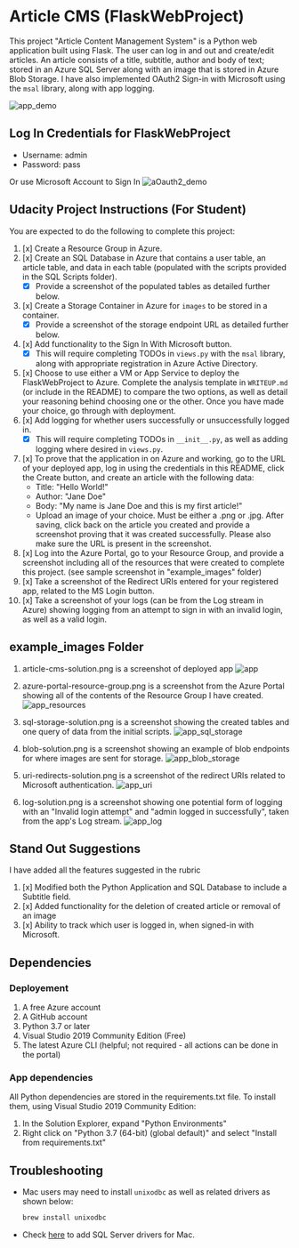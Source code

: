 # Article CMS (FlaskWebProject)

This project "Article Content Management System" is a Python web application built using Flask. The user can log in and out and create/edit articles. An article consists of a title, subtitle, author and body of text; stored in an Azure SQL Server along with an image that is stored in Azure Blob Storage. I have also implemented OAuth2 Sign-in with Microsoft using the `msal` library, along with app logging.

![app_demo](example_images/app_demo.gif)
## Log In Credentials for FlaskWebProject

- Username: admin
- Password: pass

Or use Microsoft Account to Sign In
![aOauth2_demo](example_images/oauth2_demo.gif)

## Udacity Project Instructions (For Student)

You are expected to do the following to complete this project:

1. [x] Create a Resource Group in Azure.
2. [x] Create an SQL Database in Azure that contains a user table, an article table, and data in each table (populated with the scripts provided in the SQL Scripts folder).
    - [x] Provide a screenshot of the populated tables as detailed further below.
3. [x] Create a Storage Container in Azure for `images` to be stored in a container.
    - [x] Provide a screenshot of the storage endpoint URL as detailed further below.
4. [x] Add functionality to the Sign In With Microsoft button. 
    - [x] This will require completing TODOs in `views.py` with the `msal` library, along with appropriate registration in Azure Active Directory.
5. [x] Choose to use either a VM or App Service to deploy the FlaskWebProject to Azure. Complete the analysis template in `WRITEUP.md` (or include in the README) to compare the two options, as well as detail your reasoning behind choosing one or the other. Once you have made your choice, go through with deployment.
6. [x] Add logging for whether users successfully or unsuccessfully logged in.
    - [x] This will require completing TODOs in `__init__.py`, as well as adding logging where desired in `views.py`.
7. [x] To prove that the application in on Azure and working, go to the URL of your deployed app, log in using the credentials in this README, click the Create button, and create an article with the following data:
	- Title: "Hello World!"
	- Author: "Jane Doe"
	- Body: "My name is Jane Doe and this is my first article!"
	- Upload an image of your choice. Must be either a .png or .jpg.
   After saving, click back on the article you created and provide a screenshot proving that it was created successfully. Please also make sure the URL is present in the screenshot.
8. [x] Log into the Azure Portal, go to your Resource Group, and provide a screenshot including all of the resources that were created to complete this project. (see sample screenshot in "example_images" folder)
9. [x] Take a screenshot of the Redirect URIs entered for your registered app, related to the MS Login button.
10. [x] Take a screenshot of your logs (can be from the Log stream in Azure) showing logging from an attempt to sign in with an invalid login, as well as a valid login.


## example_images Folder

1. article-cms-solution.png is a screenshot of deployed app
![app](example_images/article-cms-solution.png)

2. azure-portal-resource-group.png is a screenshot from the Azure Portal showing all of the contents of the Resource Group I have created.
![app_resources](example_images/azure-portal-resource-group.png)

3. sql-storage-solution.png is a screenshot showing the created tables and one query of data from the initial scripts.
![app_sql_storage](example_images/sql-storage-solution.png)

4. blob-solution.png is a screenshot showing an example of blob endpoints for where images are sent for storage.
![app_blob_storage](example_images/blob-solution.png)

5. uri-redirects-solution.png is a screenshot of the redirect URIs related to Microsoft authentication.
![app_uri](example_images/uri-redirects-solution.png)

6. log-solution.png is a screenshot showing one potential form of logging with an "Invalid login attempt" and "admin logged in successfully", taken from the app's Log stream.
![app_log](example_images/log-solution.png)

## Stand Out Suggestions
I have added all the features suggested in the rubric

1. [x] Modified both the Python Application and SQL Database to include a Subtitle field.
2. [x] Added functionality for the deletion of created article or removal of an image
3. [x] Ability to track which user is logged in, when signed-in with Microsoft.

## Dependencies
### Deployement
1. A free Azure account
2. A GitHub account
3. Python 3.7 or later
4. Visual Studio 2019 Community Edition (Free)
5. The latest Azure CLI (helpful; not required - all actions can be done in the portal)

### App dependencies
All Python dependencies are stored in the requirements.txt file. To install them, using Visual Studio 2019 Community Edition:
1. In the Solution Explorer, expand "Python Environments"
2. Right click on "Python 3.7 (64-bit) (global default)" and select "Install from requirements.txt"

## Troubleshooting

- Mac users may need to install `unixodbc` as well as related drivers as shown below:
    ```bash
    brew install unixodbc
    ```
- Check [here](https://docs.microsoft.com/en-us/sql/connect/odbc/linux-mac/install-microsoft-odbc-driver-sql-server-macos?view=sql-server-ver15) to add SQL Server drivers for Mac.